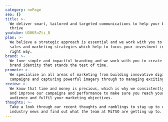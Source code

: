 ```yaml
---
category: noPage
seo: {}
title: >-
  We deliver smart, tailored and targeted communications to help your business
  thrive
youtube: UG0KSnZti_8
plan: >-
  We believe a strategic approach is essential and we work with you to develop
  sales and marketing strategies which help to focus your investment in the
  right way.
brand: >-
  We love simple and impactful branding and we work with you to create a unique
  brand identity that stands the test of time.
promote: >-
  We specialise in all areas of marketing from building innovative digital
  campaigns and capturing powerful imagery through to managing exciting events.
review: >-
  We know that time and money is precious, which is why we consistently review
  and improve our campaigns and performance to make sure you reach your target
  audience and fulfil your marketing objectives.
thoughts: >-
  Take a look through our recent thoughts and ramblings to stay up to date with
  industry news and find out what the team at MiTSO are getting up to.
---
```


